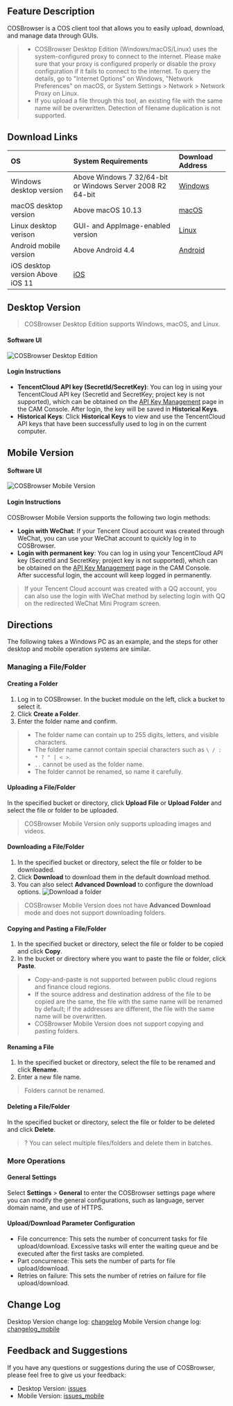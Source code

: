 ## Feature Description
COSBrowser is a COS client tool that allows you to easily upload, download, and manage data through GUIs.

>- COSBrowser Desktop Edition (Windows/macOS/Linux) uses the system-configured proxy to connect to the internet. Please make sure that your proxy is configured properly or disable the proxy configuration if it fails to connect to the internet. To query the details, go to "Internet Options" on Windows, "Network Preferences" on macOS, or System Settings > Network > Network Proxy on Linux.
>- If you upload a file through this tool, an existing file with the same name will be overwritten. Detection of filename duplication is not supported.

## Download Links

| OS | System Requirements | Download Address |
|:---|:---|:---|
|Windows desktop version| Above Windows 7 32/64-bit or Windows Server 2008 R2 64-bit |[Windows](https://cos5.cloud.tencent.com/cosbrowser/releases/cosbrowser-setup-latest.exe)|
|macOS desktop version| Above macOS 10.13 |[macOS](https://cos5.cloud.tencent.com/cosbrowser/releases/cosbrowser-latest.dmg)|
|Linux desktop verison| GUI- and AppImage-enabled version |[Linux](https://cos5.cloud.tencent.com/cosbrowser/releases/cosbrowser-latest-linux.zip)|
|Android mobile version| Above Android 4.4 |[Android](https://sj.qq.com/myapp/detail.htm?apkName=com.qcloud.cos.client)|
|iOS desktop version Above iOS 11 |[iOS](https://apps.apple.com/cn/app/id1469323992)|

## Desktop Version

> COSBrowser Desktop Edition supports Windows, macOS, and Linux.

#### Software UI

![COSBrowser Desktop Edition](https://main.qcloudimg.com/raw/6b36f6090281ac7925544ac42bbef55c.png)

#### Login Instructions

  - **TencentCloud API key (SecretId/SecretKey)**: You can log in using your TencentCloud API key (SecretId and SecretKey; project key is not supported), which can be obtained on the [API Key Management](https://console.cloud.tencent.com/cam/capi) page in the CAM Console. After login, the key will be saved in **Historical Keys**.
  - **Historical Keys**: Click **Historical Keys** to view and use the TencentCloud API keys that have been successfully used to log in on the current computer.

## Mobile Version

#### Software UI

![COSBrowser Mobile Version](https://main.qcloudimg.com/raw/8cde524816485071348ff3d7aaca863f.png)

#### Login Instructions

COSBrowser Mobile Version supports the following two login methods:
  - **Login with WeChat**: If your Tencent Cloud account was created through WeChat, you can use your WeChat account to quickly log in to COSBrowser.
  - **Login with permanent key**: You can log in using your TencentCloud API key (SecretId and SecretKey; project key is not supported), which can be obtained on the [API Key Management](https://console.cloud.tencent.com/cam/capi) page in the CAM Console. After successful login, the account will keep logged in permanently.

> If your Tencent Cloud account was created with a QQ account, you can also use the login with WeChat method by selecting login with QQ on the redirected WeChat Mini Program screen.

## Directions

The following takes a Windows PC as an example, and the steps for other desktop and mobile operation systems are similar.

### Managing a File/Folder
#### Creating a Folder
1. Log in to COSBrowser. In the bucket module on the left, click a bucket to select it.
2. Click **Create a Folder**.
3. Enter the folder name and confirm.
>- The folder name can contain up to 255 digits, letters, and visible characters.
>- The folder name cannot contain special characters such as `\ / : * ? " | < >`.
>- `..` cannot be used as the folder name.
>- The folder cannot be renamed, so name it carefully.

#### Uploading a File/Folder
In the specified bucket or directory, click **Upload File** or **Upload Folder** and select the file or folder to be uploaded.
> COSBrowser Mobile Version only supports uploading images and videos.

#### Downloading a File/Folder
1. In the specified bucket or directory, select the file or folder to be downloaded.
2. Click **Download** to download them in the default download method.
3. You can also select **Advanced Download** to configure the download options.
![Download a folder](https://main.qcloudimg.com/raw/e57f4a12cfce6c97ddc5c27d8f25cf4b.jpg)
> COSBrowser Mobile Version does not have **Advanced Download** mode and does not support downloading folders.

#### Copying and Pasting a File/Folder
1. In the specified bucket or directory, select the file or folder to be copied and click **Copy**.
2. In the bucket or directory where you want to paste the file or folder, click **Paste**.
>- Copy-and-paste is not supported between public cloud regions and finance cloud regions.
>- If the source address and destination address of the file to be copied are the same, the file with the same name will be renamed by default; if the addresses are different, the file with the same name will be overwritten.
>- COSBrowser Mobile Version does not support copying and pasting folders.

#### Renaming a File
1. In the specified bucket or directory, select the file to be renamed and click **Rename**.
2. Enter a new file name.
> Folders cannot be renamed.

#### Deleting a File/Folder
In the specified bucket or directory, select the file or folder to be deleted and click **Delete**.
>? You can select multiple files/folders and delete them in batches.

### More Operations
#### General Settings
Select **Settings** > **General** to enter the COSBrowser settings page where you can modify the general configurations, such as language, server domain name, and use of HTTPS.

#### Upload/Download Parameter Configuration
- File concurrence: This sets the number of concurrent tasks for file upload/download. Excessive tasks will enter the waiting queue and be executed after the first tasks are completed.
- Part concurrence: This sets the number of parts for file upload/download.
- Retries on failure: This sets the number of retries on failure for file upload/download.

## Change Log

Desktop Version change log: [changelog](https://github.com/tencentyun/cosbrowser/blob/master/changelog.md)
Mobile Version change log: [changelog_mobile](https://github.com/tencentyun/cosbrowser/blob/master/changelog_mobile.md)

## Feedback and Suggestions

If you have any questions or suggestions during the use of COSBrowser, please feel free to give us your feedback:
- Desktop Version: [issues](https://github.com/tencentyun/cosbrowser/issues)
- Mobile Version: [issues_mobile](https://support.qq.com/embed/phone/67467)

